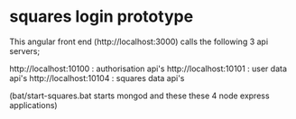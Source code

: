 # squares login prototype

This angular front end (http://localhost:3000) calls the following 3 api servers;

http://localhost:10100 : authorisation api's
http://localhost:10101 : user data api's
http://localhost:10104 : squares data api's

(bat/start-squares.bat starts mongod and these these 4 node express applications)

